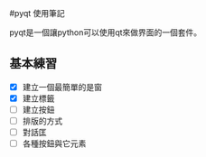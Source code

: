 #pyqt 使用筆記

pyqt是一個讓python可以使用qt來做界面的一個套件。

## 基本練習

- [x] 建立一個最簡單的是窗
- [x] 建立標籤
- [ ] 建立按鈕
- [ ] 排版的方式
- [ ] 對話匡
- [ ] 各種按鈕與它元素
